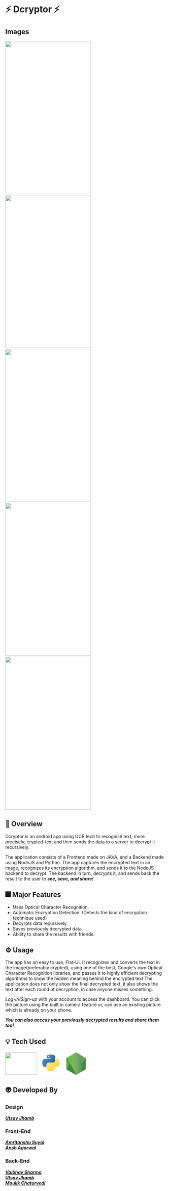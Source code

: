 # ⚡ **Dcryptor** ⚡

## Images
<img src = "https://user-images.githubusercontent.com/72314518/125781836-610d1d57-9455-4eed-96e5-76cf16311236.jpg" width = "270px" height = "480px"> 
<img src = "https://user-images.githubusercontent.com/72314518/125781860-30e49b76-462f-4a32-8202-108bf74256c9.jpg" width = "270px" height = "480px"> 
<img src = "https://user-images.githubusercontent.com/72314518/125781977-529be48d-0b18-4fdd-aadc-997870a1acda.jpg" width = "270px" height = "480px"> 
<img src = "https://user-images.githubusercontent.com/72314518/125781985-4771204b-0caf-44bc-b781-a276f9c86ad2.jpg" width = "270px" height = "480px"> 

<img src = "https://user-images.githubusercontent.com/72314518/125782064-0de4d5cc-bd63-46f2-a496-a20fcb6e0d7f.jpg" width = "270px" height = "480px"> 


## 🏁 Overview

Dcryptor is an android app using OCR tech to recognise text, more precisely, crypted-text and then sends the data to a server to decrypt it recursively.

The application consists of a Frontend made on JAVA, and a Backend made using NodeJS and Python. The app captures the encrypted text in an image, recognizes its encryption algorithm, and sends it to the NodeJS backend to decrypt. The backend in turn, decrypts it, and sends back the result to the user to __*see, save, and share!*__

## 🎆 Major Features

* Uses Optical Character Recognition.
* Automatic Encryption Detection. (Detects the kind of encryption technique used)
* Decyrpts data recursively.
* Saves previously decrypted data.
* Ability to share the results with friends.

## ⚙️ Usage

The app has an easy to use, Flat-UI. It recognizes and converts the text in the image(preferably crypted), using one of the best, Google's own Optical Character Recognition libraries, and passes it to highly efficient decrypting algorithms to show the hidden meaning behind the encrypted text.The application does not only show the final decrypted text, it also shows the text after each round of decryption, in case anyone misses something.

*Log-in/Sign-up* with your account to access the dashboard. You can click the picture using the built in camera feature or, can use an existing picture which is already on your phone.

__*You can also access your previously decrypted results and share them too!*__

## :bulb: Tech Used

<img src="https://1000logos.net/wp-content/uploads/2020/09/Java-Logo.png" height="70px" width="100px"> <img src="https://raw.githubusercontent.com/github/explore/80688e429a7d4ef2fca1e82350fe8e3517d3494d/topics/python/python.png" height="75px" width="80px"> <img src="https://raw.githubusercontent.com/github/explore/80688e429a7d4ef2fca1e82350fe8e3517d3494d/topics/nodejs/nodejs.png" height="70px" width="70px">

## 👽 Developed By

### Design
[__*Utsav Jhamb*__](https://github.com/utsavjhamb)

### Front-End

[__*Amritanshu Suyal*__](https://github.com/suyalamritanshu)<br>
[__*Ansh Agarwal*__](https://github.com/CH1NRU5T)

### Back-End

[__*Vaibhav Sharma*__](https://github.com/vaaibhavsharma)<br>
[__*Utsav Jhamb*__](https://github.com/utsavjhamb)<br>
[__*Moulik Chaturvedi*__](https://github.com/moulikchaturvedi)





